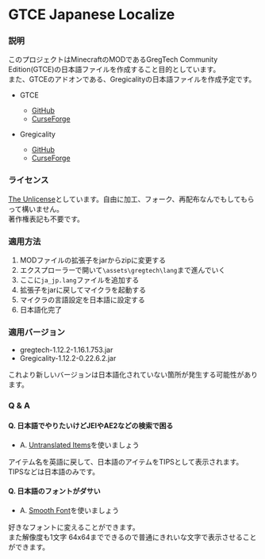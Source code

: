 # GTCE Japanese Localize

### 説明

このプロジェクトはMinecraftのMODであるGregTech Community Edition(GTCE)の日本語ファイルを作成すること目的としています。  
また、GTCEのアドオンである、Gregicalityの日本語ファイルを作成予定です。

- GTCE  
  - [GitHub](https://github.com/GregTechCE/GregTech)  
  - [CurseForge](https://www.curseforge.com/minecraft/mc-mods/gregtechce)

- Gregicality
  - [GitHub](https://github.com/Gregicality/gregicality)
  - [CurseForge](https://www.curseforge.com/minecraft/mc-mods/gregicality)

### ライセンス

[The Unlicense](https://github.com/sakuya712/GTCE_JapaneseLocalize/blob/master/LICENSE)としています。自由に加工、フォーク、再配布なんでもしてもらって構いません。  
著作権表記も不要です。  

### 適用方法

1. MODファイルの拡張子をjarからzipに変更する
2. エクスプローラーで開いて`\assets\gregtech\lang`まで進んでいく
3. ここに`ja_jp.lang`ファイルを追加する
4. 拡張子をjarに戻してマイクラを起動する
5. マイクラの言語設定を日本語に設定する
6. 日本語化完了

### 適用バージョン

- gregtech-1.12.2-1.16.1.753.jar
- Gregicality-1.12.2-0.22.6.2.jar

これより新しいバージョンは日本語化されていない箇所が発生する可能性があります。

### Q & A

#### Q. 日本語でやりたいけどJEIやAE2などの検索で困る

- A. [Untranslated Items](https://www.curseforge.com/minecraft/mc-mods/untranslated-items)を使いましょう

アイテム名を英語に戻して、日本語のアイテムをTIPSとして表示されます。  
TIPSなどは日本語のみです。

#### Q. 日本語のフォントがダサい

- A. [Smooth Font](https://www.curseforge.com/minecraft/mc-mods/smooth-font)を使いましょう

好きなフォントに変えることができます。  
また解像度も1文字 64x64までできるので普通にきれいな文字で表示させることができます。